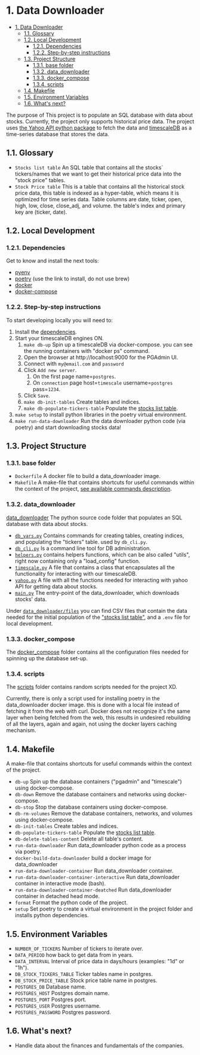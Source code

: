 # 1. Data Downloader

- [1. Data Downloader](#1-data-downloader)
  - [1.1. Glossary](#11-glossary)
  - [1.2. Local Development](#12-local-development)
    - [1.2.1. Dependencies](#121-dependencies)
    - [1.2.2. Step-by-step instructions](#122-step-by-step-instructions)
  - [1.3. Project Structure](#13-project-structure)
    - [1.3.1. base folder](#131-base-folder)
    - [1.3.2. data\_downloader](#132-data_downloader)
    - [1.3.3. docker\_compose](#133-docker_compose)
    - [1.3.4. scripts](#134-scripts)
  - [1.4. Makefile](#14-makefile)
  - [1.5. Environment Variables](#15-environment-variables)
  - [1.6. What's next?](#16-whats-next)

The purpose of This project is to populate an SQL database with data about stocks.
Currently, the project only supports historical price data.
The project uses [the Yahoo API python package](https://pypi.org/project/yfinance/) to fetch the data and [timescaleDB](https://www.timescale.com/) as a time-series database that stores the data.

## 1.1. Glossary

- `Stocks list table` An SQL table that contains all the stocks` tickers/names that we want to get their historical price data into the "stock price" tables.
- `Stock Price table` This is a table that contains all the historical stock price data, this table is indexed as a hyper-table, which means it is optimized for time series data. Table columns are date, ticker, open, high, low, close, close_adj, and volume. the table's index and primary key are (ticker, date).


## 1.2. Local Development

### 1.2.1. Dependencies

Get to know and install the next tools:

- [pyenv](https://github.com/pyenv/pyenv#installation)
- [poetry](https://python-poetry.org/docs/#installation) (use the link to install, do not use brew)
- [docker](https://docs.docker.com/get-docker/)
- [docker-compose](https://docs.docker.com/compose/install/)


### 1.2.2. Step-by-step instructions

To start developing locally you will need to:

1. Install the [dependencies](#121-dependencies).
2. Start your timescaleDB engines ON.
   1. `make db-up` Spin up a timescaleDB via docker-compose. you can see the running containers with "docker ps" command.
   2. Open the browser at http://localhost:9000 for the PGAdmin UI.
   3. Connect with `my@email.com` and `password`
   4. Click `Add new server`.
      1. On the first page name=`postgres`.
      2. On `connection` page host=`timescale` username=`postgres` pass=`1234`.
   5. Click `Save`.
   6. `make db-init-tables` Create tables and indices.
   7. `make db-populate-tickers-table` Populate the [stocks list table](#11-glossary).
3. `make setup` to install python libraries in the poetry virtual environment.
4. `make run-data-downloader` Run the data downloader python code  (via poetry) and start downloading stocks data!


## 1.3. Project Structure

### 1.3.1. base folder

- `Dockerfile` A docker file to build a data_downloader image.
- `Makefile` A make-file that contains shortcuts for useful commands within the context of the project, [see available commands description](#14-makefile).


### 1.3.2. data_downloader

[data_downloader](./data_downloader/) The python source code folder that populates an SQL database with data about stocks.

- [`db_vars.py`](./data_downloader/db_vars.py) Contains commands for creating tables, creating indices, and populating the "tickers" table. used by `db_cli.py`.
- [`db_cli.py`](./data_downloader/db_cli.py) Is a command line tool for DB administration.
- [`helpers.py`](./data_downloader/helper.py) contains helpers functions, which can be also called "utils", right now containing only a "load_config" function.
- [`timescale.py`](./data_downloader/timescale.py) A file that contains a class that encapsulates all the functionality for interacting with our timescaleDB.
- [`yahoo.py`](./data_downloader/yahoo.py) A file with all the functions needed for interacting with yahoo API for getting data about stocks.
- [`main.py`](./data_downloader/main.py) The entry-point of the data_downloader, which downloads stocks' data.

Under [`data_downloader/files`](./data_downloader//files/) you can find CSV files that contain the data needed for the initial population of the ["stocks list table"](#11-glossary), and a `.env` file for local development.

### 1.3.3. docker_compose

The [docker_compose](./docker_compose/) folder contains all the configuration files needed for spinning up the database set-up.

### 1.3.4. scripts

The [scripts](./scripts/) folder contains random scripts needed for the project XD.

Currently, there is only a script used for installing poetry in the data_downloader docker image. this is done with a local file instead of fetching it from the web with curl. Docker does not recognize it's the same layer when being fetched from the web, this results in undesired rebuilding of all the layers, again and again, not using the docker layers caching mechanism.


## 1.4. Makefile

A make-file that contains shortcuts for useful commands within the context of the project.

- `db-up` Spin up the database containers ("pgadmin" and "timescale") using docker-compose.
- `db-down` Remove the database containers and networks using docker-compose.
- `db-stop` Stop the database containers using docker-compose.
- `db-rm-volumes` Remove the database containers, networks, and volumes using docker-compose.
- `db-init-tables` Create tables and indices.
- `db-populate-tickers-table` Populate the [stocks list table](#11-glossary).
- `db-delete-tables-content` Delete all table's content.
- `run-data-downloader` Run data_downloader python code as a process via poetry.
- `docker-build-data-downloader` build a docker image for data_downloader
- `run-data-downloader-container` Run data_downloader container.
- `run-data-downloader-container-interactive` Run data_downloader container in interactive mode (bash).
-  `run-data-downloader-container-deatched` Run data_downloader container in detached head mode.
-  `format` Format the python code of the project.
-  `setup` Set poetry to create a virtual environment in the project folder and installs python dependencies.


## 1.5. Environment Variables

- `NUMBER_OF_TICKERS` Number of tickers to iterate over.
- `DATA_PERIOD` how back to get data from in years.
- `DATA_INTERVAL` Interval of price data in days/hours (examples: "1d" or "1h").
- `DB_STOCK_TICKERS_TABLE` Ticker tables name in postgres.
- `DB_STOCK_PRICE_TABLE` Stock price table name in postgres.
- `POSTGRES_DB` Database name.
- `POSTGRES_HOST` Postgres domain name.
- `POSTGRES_PORT` Postgres port.
- `POSTGRES_USER` Postgres username.
- `POSTGRES_PASSWORD` Postgres password.


## 1.6. What's next?

- Handle data about the finances and fundamentals of the companies.
